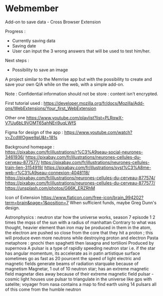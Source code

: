 # Webmember
Add-on to save data - Cross Browser Extension

Progress : 
- Currently saving data
- Saving date
- User can input the 3 wrong answers that will be used to test him/her.

Next steps : 
- Possibility to save an image


A project similar to the Memrise app but with the possibility to create and save your own Q/A while on the web, with a simple add-on.

Note : Confidential information should not be store : content isn't encrypted.

First tutorial used :  https://developer.mozilla.org/fr/docs/Mozilla/Add-ons/WebExtensions/Your_first_WebExtension

Other one https://www.youtube.com/playlist?list=PLRqwX-V7Uu6bL9VOMT65ahNEri9uqLWfS

Figma for design of the app :
https://www.youtube.com/watch?v=ZcdWOgwe9aU&t=181s

Background homepage :
https://pixabay.com/fr/illustrations/r%C3%A9seau-social-neurones-3461936/
https://pixabay.com/fr/illustrations/neurones-cellules-du-cerveau-877577/
https://pixabay.com/fr/illustrations/neurones-cellules-train-lien-3154919/
https://pixabay.com/fr/illustrations/syst%C3%A8me-web-r%C3%A9seau-connexion-4048118/
https://pixabay.com/fr/illustrations/neurones-cellules-du-cerveau-877574/
https://pixabay.com/fr/illustrations/neurones-cellules-du-cerveau-877577/
https://unsplash.com/photos/G66K_ERZRhM

Icon of Extension
https://www.flaticon.com/free-icon/brain_994202?term=brain&page=1&position=7
When sufficient funds, maybe Greg Dunn's design.


Astronphysics : neutron star how the universe works, season 7 episode 1
2 times the mqss of the sun  with a radius of manhattan
Contrary to what was thought, heavier element than iron may be produced in them
in the atom, the electron are pushed so close from the core that they hit a proton ; this will produce even more neutrons
while destroying proton and electron
Pasta metaphore : gnochi then spaghetti then lasagna and tortilioni
Produced by supernova
A pulsar is a type of rapidly speeding neutron star i.e. if the star has angular momentum, its accelerate as in patin artistique
surface sometimes go as fast as 20 pourcent the speed of light
electric and magnetic fields generate beams of radiation
starquake because of magnetism
Magnetar, 1 out of 10 neutron star; has an extreme magnetic field
magnetar dies away because of their extreme magnetic field
pulsar - cosmic light houses
use pulsar to triangulate in the universe like gps with satelite; voyager from nasa contains a map to find earth using 14 pulsars
all of this come from the humble neutron
